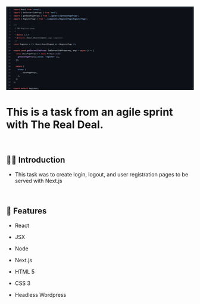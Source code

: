 ![](https://github.com/Matthewpco/WP-Headless-React-TypeScript/blob/main/TRD-44/TRD-44.jpg?raw=true)

# This is a task from an agile sprint with The Real Deal.

<br>

## 🙋‍♂️ Introduction

- This task was to create login, logout, and user registration pages to be served with Next.js

<br>

## 📜 Features

- React
- JSX
- Node
- Next.js
- HTML 5
- CSS 3
- Headless Wordpress

  <br>
